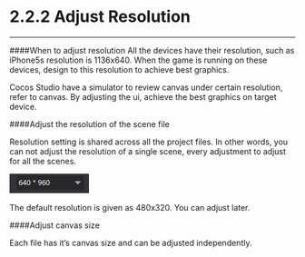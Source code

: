 # 2.2.2 Adjust Resolution
---
####When to adjust resolution
All the devices have their resolution, such as iPhone5s resolution is 1136x640. When the game is running on these devices, design to this resolution to achieve best graphics.

Cocos Studio have a simulator to review canvas under certain resolution, refer to canvas. By adjusting the ui, achieve the best graphics on target device.

####Adjust the resolution of the scene file


Resolution setting is shared across all the project files. In other words, you can not adjust the resolution of a single scene, every adjustment to adjust for all the scenes.

![Image](res/image033.jpg)

The default resolution is given as 480x320. You can adjust later.

####Adjust canvas size

Each file has it’s canvas size and can be adjusted independently.
